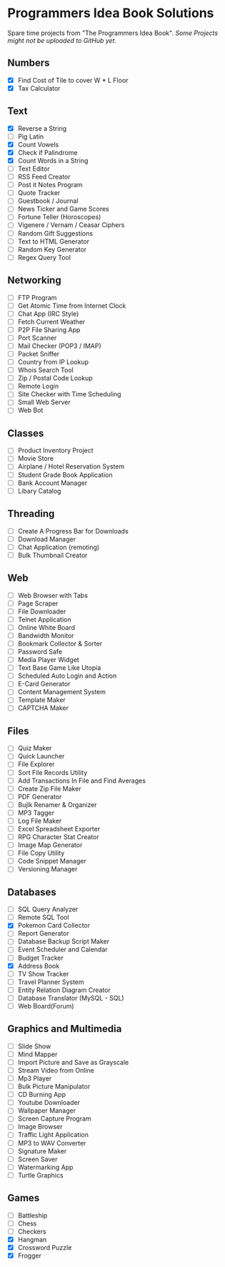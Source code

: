# Programmers Idea Book Solutions
Spare time projects from "The Programmers Idea Book". 
*Some Projects might not be uploaded to GitHub yet.*

## Numbers
- [x] Find Cost of Tile to cover W * L Floor
- [x] Tax Calculator

## Text
- [x] Reverse a String
- [ ] Pig Latin  
- [x] Count Vowels
- [x] Check if Palindrome
- [x] Count Words in a String
- [ ] Text Editor
- [ ] RSS Feed Creator
- [ ] Post it Notes Program
- [ ] Quote Tracker
- [ ] Guestbook / Journal
- [ ] News Ticker and Game Scores
- [ ] Fortune Teller (Horoscopes)
- [ ] Vigenere / Vernam / Ceasar Ciphers
- [ ] Random Gift Suggestions
- [ ] Text to HTML Generator
- [ ] Random Key Generator
- [ ] Regex Query Tool

## Networking
- [ ] FTP Program
- [ ] Get Atomic Time from Internet Clock
- [ ] Chat App (IRC Style)
- [ ] Fetch Current Weather
- [ ] P2P File Sharing App
- [ ] Port Scanner
- [ ] Mail Checker (POP3 / IMAP)
- [ ] Packet Sniffer
- [ ] Country from IP Lookup
- [ ] Whois Search Tool
- [ ] Zip / Postal Code Lookup
- [ ] Remote Login
- [ ] Site Checker with Time Scheduling
- [ ] Small Web Server
- [ ] Web Bot

## Classes
- [ ] Product Inventory Project
- [ ] Movie Store
- [ ] Airplane / Hotel Reservation System
- [ ] Student Grade Book Application
- [ ] Bank Account Manager
- [ ] Libary Catalog

## Threading
- [ ] Create A Progress Bar for Downloads
- [ ] Download Manager
- [ ] Chat Application (remoting)
- [ ] Bulk Thumbnail Creator

## Web
- [ ] Web Browser with Tabs
- [ ] Page Scraper
- [ ] File Downloader
- [ ] Telnet Application
- [ ] Online White Board
- [ ] Bandwidth Monitor
- [ ] Bookmark Collector & Sorter
- [ ] Password Safe
- [ ] Media Player Widget
- [ ] Text Base Game Like Utopia
- [ ] Scheduled Auto Login and Action
- [ ] E-Card Generator
- [ ] Content Management System
- [ ] Template Maker
- [ ] CAPTCHA Maker

## Files
- [ ] Quiz Maker
- [ ] Quick Launcher
- [ ] File Explorer
- [ ] Sort File Records Utility
- [ ] Add Transactions In File and Find Averages
- [ ] Create Zip File Maker
- [ ] PDF Generator
- [ ] Bujlk Renamer & Organizer
- [ ] MP3 Tagger
- [ ] Log File Maker
- [ ] Excel Spreadsheet Exporter
- [ ] RPG Character Stat Creator
- [ ] Image Map Generator
- [ ] File Copy Utility
- [ ] Code Snippet Manager
- [ ] Versioning Manager

## Databases
- [ ] SQL Query Analyzer
- [ ] Remote SQL Tool
- [x] Pokemon Card Collector
- [ ] Report Generator
- [ ] Database Backup Script Maker
- [ ] Event Scheduler and Calendar
- [ ] Budget Tracker
- [x] Address Book
- [ ] TV Show Tracker
- [ ] Travel Planner System
- [ ] Entity Relation Diagram Creator
- [ ] Database Translator (MySQL - SQL)
- [ ] Web Board(Forum)

## Graphics and Multimedia
- [ ] Slide Show
- [ ] Mind Mapper
- [ ] Import Picture and Save as Grayscale
- [ ] Stream Video from Online
- [ ] Mp3 Player
- [ ] Bulk Picture Manipulator
- [ ] CD Burning App
- [ ] Youtube Downloader
- [ ] Wallpaper Manager
- [ ] Screen Capture Program
- [ ] Image Browser
- [ ] Traffic Light Application
- [ ] MP3 to WAV Converter
- [ ] Signature Maker
- [ ] Screen Saver
- [ ] Watermarking App
- [ ] Turtle Graphics

## Games
- [ ] Battleship
- [ ] Chess
- [ ] Checkers
- [x] Hangman
- [x] Crossword Puzzle
- [x] Frogger
